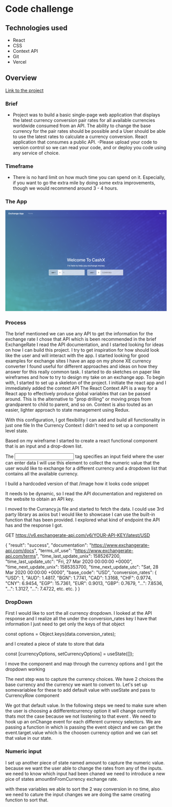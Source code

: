 # Code challenge

## Technologies used

- React
- CSS
- Context API
- Git
- Vercel

## Overview

[Link to the project](https://cashx.vercel.app/)

### Brief

- Project was to build a basic single-page web application that displays the latest currency
  conversion pair rates for all available currencies worldwide consumed from an API. The
  ability to change the base currency for the pair rates should be possible and a User should
  be able to use the latest rates to calculate a currency conversion. React application that consumes a public API.
  -Please upload your code to version control so we can read your code, and or deploy you
  code using any service of choice.

### Timeframe

- There is no hard limit on how much time you can spend on it. Especially, if you want to go
  the extra mile by doing some extra improvements, though we would recommend around 3 -
  4 hours.

### The App

![The app](https://github.com/dsandor87/cashx-exchange-app/blob/main/readme/Screenshot%202022-05-16%20at%2007.28.32.png?raw=true)

### Process

The brief mentioned we can use any API to get the information for the exchange rate I chose that API which is been recommended in the brief ExchangeRate I read the API documentation, and I started looking for ideas on how I can build this project. I try to get inspiration for how should look like the user and will interact with the app. I started looking for good examples for exchange sites I have an app on my phone XE currency converter I found useful for different approaches and ideas on how they answer for this really common task. I started to do sketches on paper like wireframes and how to try to design my take on an exchange app.
To begin with, I started to set up a skeleton of the project. I initiate the react app and I immediately added the context API
The React Context API is a way for a React app to effectively produce global variables that can be passed around. This is the alternative to "prop drilling" or moving props from grandparent to child to parent, and so on. Context is also touted as an easier, lighter approach to state management using Redux.

With this configuration, I got flexibility I can add and build all functionality in just one file In the Currency Context I didn't need to set up a component level state.

Based on my wireframe I started to create a react functional component that is an input and a drop-down list.

The <input> tag specifies an input field where the user can enter data I will use this element to collect the numeric value that the user would like to exchange for a different currency and a dropdown list that contains all the available currency.

I build a hardcoded version of that
/image how it looks code snippet

It needs to be dynamic, so I read the API documentation and registered on the website to obtain an API key.

I moved to the Currancy.js file and started to fetch the data. I could use 3rd party library as axios but I would like to showcase I can use the built-in function that has been provided. I explored what kind of endpoint the API has and the response I got.

GET https://v6.exchangerate-api.com/v6/YOUR-API-KEY/latest/USD

{
"result": "success",
"documentation": "https://www.exchangerate-api.com/docs",
"terms_of_use": "https://www.exchangerate-api.com/terms",
"time_last_update_unix": 1585267200,
"time_last_update_utc": "Fri, 27 Mar 2020 00:00:00 +0000",
"time_next_update_unix": 1585353700,
"time_next_update_utc": "Sat, 28 Mar 2020 00:00:00 +0000",
"base_code": "USD",
"conversion_rates": {
"USD": 1,
"AUD": 1.4817,
"BGN": 1.7741,
"CAD": 1.3168,
"CHF": 0.9774,
"CNY": 6.9454,
"EGP": 15.7361,
"EUR": 0.9013,
"GBP": 0.7679,
"...": 7.8536,
"...": 1.3127,
"...": 7.4722, etc. etc.
}
}

### DropDown

First I would like to sort the all currency dropdown. I looked at the API response and I realize all the under the conversion_rates key I have that information I just need to get only the keys of that object

const options = Object.keys(data.conversion_rates);

and I created a piece of state to store that data

const [currencyOptions, setCurrencyOptions] = useState([]);

I move the component and map through the currency options and I got the dropdown working

The next step was to capture the currency choices. We have 2 choices the base currency and the currency we want to convert to. Let's set up somevariablee for these to add default value with useState and pass to CurrencyRow component

We got that default value. In the following steps we need to make sure when the user is choosing a ddifferentcurrency option it will change currently thats mot the case because we not lisstening to that event . We need to hook up an onChange event for each different currency selectors. We are passing a function in which is passing the event object and we can get the event.target.value which is the choosen currency option and we can set that value in our state.

### Numeric input

I set up another piece of state named amount to capture the numeric value.
because we want the user able to change the rates from any of the inputs. we need to know which input had been chaned we need to introduce a new pice of states amountInFromCurrency
exchange rate.

with these variables we able to sort the 2 way conversion in no time, also we need to cature the input changes we are doing the same creating function to sort that.
